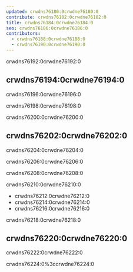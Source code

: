 ```yaml
---
updated: crwdns76180:0crwdne76180:0
contribute: crwdns76182:0crwdne76182:0
title: crwdns76184:0crwdne76184:0
seo: crwdns76186:0crwdne76186:0
contributors:
  - crwdns76188:0crwdne76188:0
  - crwdns76190:0crwdne76190:0
---
```


crwdns76192:0crwdne76192:0

## crwdns76194:0crwdne76194:0

crwdns76196:0crwdne76196:0

crwdns76198:0crwdne76198:0

crwdns76200:0crwdne76200:0

## crwdns76202:0crwdne76202:0

crwdns76204:0crwdne76204:0

crwdns76206:0crwdne76206:0

crwdns76208:0crwdne76208:0

crwdns76210:0crwdne76210:0

- crwdns76212:0crwdne76212:0
- crwdns76214:0crwdne76214:0
- crwdns76216:0crwdne76216:0

crwdns76218:0crwdne76218:0

## crwdns76220:0crwdne76220:0

crwdns76222:0crwdne76222:0

crwdns76224:0%3ccrwdne76224:0
